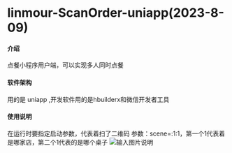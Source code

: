 # linmour-ScanOrder-uniapp(2023-8-09)

#### 介绍
点餐小程序用户端，可以实现多人同时点餐

#### 软件架构
用的是 uniapp ,开发软件用的是hbuilderx和微信开发者工具



#### 使用说明
在运行时要指定启动参数，代表着扫了二维码
参数：scene=:1:1，第一个1代表着是哪家店，第二个1代表的是哪个桌子
![输入图片说明](https://foruda.gitee.com/images/1699072134573917750/9d2a1446_11909842.png "屏幕截图")